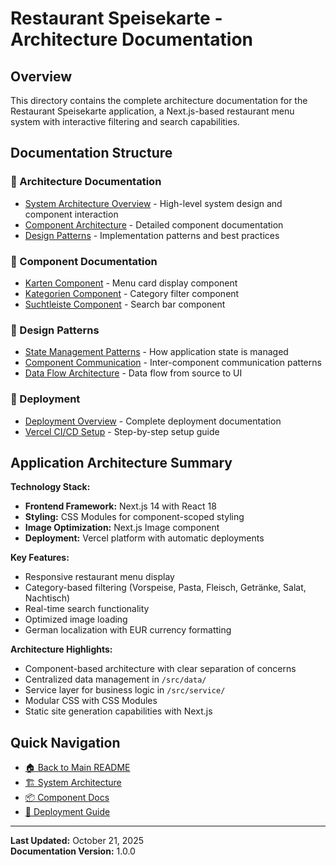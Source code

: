 # Restaurant Speisekarte - Architecture Documentation

## Overview

This directory contains the complete architecture documentation for the Restaurant Speisekarte application, a Next.js-based restaurant menu system with interactive filtering and search capabilities.

## Documentation Structure

### 📁 Architecture Documentation
- [System Architecture Overview](./architecture/system-overview.md) - High-level system design and component interaction
- [Component Architecture](./architecture/components/) - Detailed component documentation
- [Design Patterns](./architecture/patterns/) - Implementation patterns and best practices

### 📁 Component Documentation
- [Karten Component](./architecture/components/karten-component.md) - Menu card display component
- [Kategorien Component](./architecture/components/kategorien-component.md) - Category filter component
- [Suchtleiste Component](./architecture/components/suchtleiste-component.md) - Search bar component

### 📁 Design Patterns
- [State Management Patterns](./architecture/patterns/state-management.md) - How application state is managed
- [Component Communication](./architecture/patterns/component-communication.md) - Inter-component communication patterns
- [Data Flow Architecture](./architecture/patterns/data-flow.md) - Data flow from source to UI

### 📁 Deployment
- [Deployment Overview](./deployment/README.md) - Complete deployment documentation
- [Vercel CI/CD Setup](./deployment/vercel-setup.md) - Step-by-step setup guide

## Application Architecture Summary

**Technology Stack:**
- **Frontend Framework:** Next.js 14 with React 18
- **Styling:** CSS Modules for component-scoped styling
- **Image Optimization:** Next.js Image component
- **Deployment:** Vercel platform with automatic deployments

**Key Features:**
- Responsive restaurant menu display
- Category-based filtering (Vorspeise, Pasta, Fleisch, Getränke, Salat, Nachtisch)
- Real-time search functionality
- Optimized image loading
- German localization with EUR currency formatting

**Architecture Highlights:**
- Component-based architecture with clear separation of concerns
- Centralized data management in `/src/data/`
- Service layer for business logic in `/src/service/`
- Modular CSS with CSS Modules
- Static site generation capabilities with Next.js

## Quick Navigation

- [🏠 Back to Main README](../README.md)
- [🏗️ System Architecture](./architecture/system-overview.md)
- [📦 Component Docs](./architecture/components/)
- [🚀 Deployment Guide](./deployment/)

---

**Last Updated:** October 21, 2025  
**Documentation Version:** 1.0.0